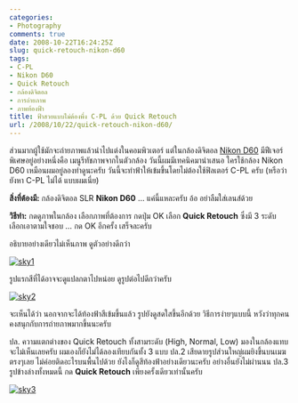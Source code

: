 ```yaml
---
categories:
- Photography
comments: true
date: 2008-10-22T16:24:25Z
slug: quick-retouch-nikon-d60
tags:
- C-PL
- Nikon D60
- Quick Retouch
- กล้องดิจิตอล
- การถ่ายภาพ
- ภาพท้องฟ้า
title: ฟ้าสวยแบบไม่ต้องพึ่ง C-PL ด้วย Quick Retouch
url: /2008/10/22/quick-retouch-nikon-d60/
---
```


ส่วนมากผู้ใช้มักจะถ่ายภาพแล้วนำไปแต่งในคอมพิวเตอร์ แต่ในกล้องดิจิตอล [Nikon D60](http://www.armno.in.th/20081021/%E0%B8%A3%E0%B8%B5%E0%B8%A7%E0%B8%B4%E0%B8%A7-nikon-d60-%E0%B9%80%E0%B8%AB%E0%B8%A3%E0%B8%AD%E0%B9%80%E0%B8%99%E0%B8%B5%E0%B9%88%E0%B8%A2) มีฟีเจอร์พิเศษอยู่อย่างหนึ่งคือ เมนูรีทัชภาพจากในตัวกล้อง วันนี้ผมมีเทคนิคมานำเสนอ ใครใช้กล้อง Nikon D60 เหมือนผมอยู่ลองทำดูนะครับ วันนี้จะทำฟ้าให้เข้มขึ้นโดยไม่ต้องใช้ฟิลเตอร์ C-PL ครับ (หรือว่ายังหา C-PL ไม่ได้ แบบผมเนี่ย)

**สิ่งที่ต้องมี:** กล้องดิจิตอล SLR **Nikon D60** … แค่นี้แหละครับ อ้อ อย่าลืมใส่เลนส์ด้วย

**วิธีทำ:** กดดูภาพในกล้อง เลือกภาพที่ต้องการ กดปุ่ม OK เลือก **Quick Retouch** ซึ่งมี 3 ระดับ เลือกเอาตามใจชอบ … กด OK อีกครั้ง เสร็จละครับ

อธิบายอย่างเดียวไม่เห็นภาพ ดูตัวอย่างดีกว่า

[![sky1](http://www.armno.in.th/wp-content/uploads/2008/10/sky1-thumb.jpg)](http://www.armno.in.th/wp-content/uploads/2008/10/sky1.jpg)

รูปแรกสีที่ได้อาจจะดูแปลกตาไปหน่อย ดูรูปต่อไปดีกว่าครับ

[![sky2](http://www.armno.in.th/wp-content/uploads/2008/10/sky2-thumb.jpg)](http://www.armno.in.th/wp-content/uploads/2008/10/sky2.jpg)

จะเห็นได้ว่า นอกจากจะได้ท้องฟ้าสีเข้มขึ้นแล้ว รูปยังดูสดใสขึ้นอีกด้วย วิธีการง่ายๆแบบนี้ หวังว่าทุกคนคงสนุกกับการถ่ายภาพมากขึ้นนะครับ

ปล. ความแตกต่างของ Quick Retouch ทั้งสามระดับ (High, Normal, Low) มองในกล้องแทบจะไม่เห็นเลยครับ ผมเองก็ยังไม่ได้ลองเทียบกันทั้ง 3 แบบ
ปล.2 เสียดายรูปส่วนใหญ่ผมยิงขึ้นบนเมฆตรงๆเลย ไม่ค่อยติดอะไรบนพื้นไปด้วย ยังไงก็ดูสีท้องฟ้าอย่างเดียวนะครับ อย่างอื่นยังไม่ผ่านนน
ปล.3 รูปข้างล่างทั้งหมดนี้ กด **Quick Retouch** เพียงครั้งเดียวเท่านั้นครับ

[![sky3](http://www.armno.in.th/wp-content/uploads/2008/10/sky3-thumb.jpg)](http://www.armno.in.th/wp-content/uploads/2008/10/sky3.jpg)
